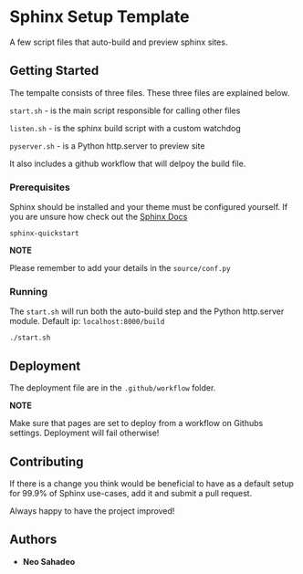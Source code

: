 # Sphinx Setup Template

A few script files that auto-build and preview sphinx sites.

## Getting Started

The tempalte consists of three files. These three files are
explained below.

`start.sh` - is the main script responsible for calling other files

`listen.sh` - is the sphinx build script with a custom watchdog

`pyserver.sh` - is a Python http.server to preview site

It also includes a github workflow that will delpoy the build file.


### Prerequisites

Sphinx should be installed and your theme must be configured yourself. If
you are unsure how check out the [Sphinx Docs](https://www.sphinx-doc.org/en/master/usage/installation.html)

```
sphinx-quickstart
```

**NOTE**

Please remember to add your details in the `source/conf.py`

### Running

The `start.sh` will run both the auto-build step and the Python http.server module.
Default ip: `localhost:8000/build`

```
./start.sh
```

## Deployment

The deployment file are in the `.github/workflow` folder.

**NOTE**

Make sure that pages are set to deploy from a workflow on Githubs settings.
Deployment will fail otherwise!

## Contributing

If there is a change you think would be beneficial to have as a default
setup for 99.9% of Sphinx use-cases, add it and submit a pull request.

Always happy to have the project improved!

## Authors

  - **Neo Sahadeo**
